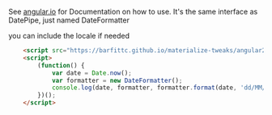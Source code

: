 
See [angular.io](https://angular.io/docs/ts/latest/api/common/index/DatePipe-class.html) for Documentation on how to use.
It's the same interface as DatePipe, just named DateFormatter

you can include the locale if needed

```html
	<script src="https://barfittc.github.io/materialize-tweaks/angular2-datepipe/DateFormatter.min.js"></script>
	<script>
		(function() {					
			var date = Date.now();
			var formatter = new DateFormatter();
			console.log(date, formatter, formatter.format(date, 'dd/MM/yyyy'));
		})();
	</script>
```
